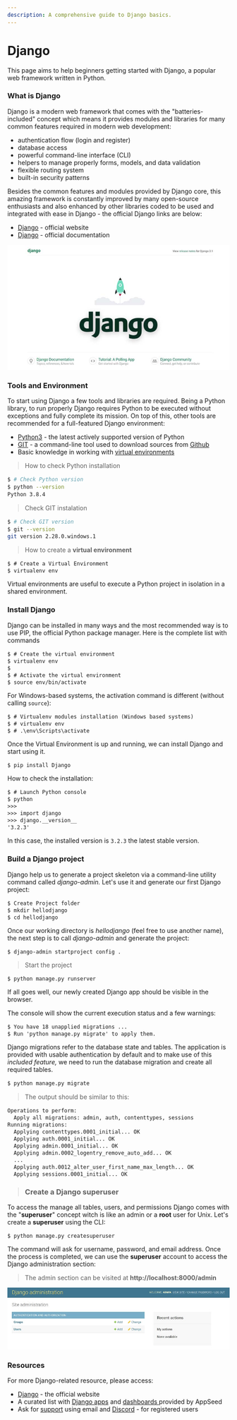 ```yaml
---
description: A comprehensive guide to Django basics.
---
```


# Django

This page aims to help beginners getting started with Django, a popular web framework written in Python. 

### What is Django

Django is a modern web framework that comes with the "batteries-included" concept which means it provides modules and libraries for many common features required in modern web development:

* authentication flow \(login and register\)
* database access 
* powerful command-line interface \(CLI\)
* helpers to manage properly forms, models, and data validation
* flexible routing system
* built-in security patterns

Besides the common features and modules provided by Django core, this amazing framework is constantly improved by many open-source enthusiasts and also enhanced by other libraries coded to be used and integrated with ease in Django - the official Django links are below:

* [Django](https://www.djangoproject.com/) - official website
* [Django](https://docs.djangoproject.com/en/3.2/) - official documentation

![Django - New project Default Page.](../../.gitbook/assets/django-framework-cover.jpg)

### Tools and Environment

To start using Django a few tools and libraries are required. Being a Python library, to run properly Django requires Python to be executed without exceptions and fully complete its mission. On top of this, other tools are recommended for a full-featured Django environment:  

* [Python3](https://www.python.org/) - the latest actively supported version of Python
* [GIT](https://git-scm.com/) - a command-line tool used to download sources from [Github](https://github.com/)
* Basic knowledge in working with [virtual environments](https://docs.python.org/3/tutorial/venv.html)

> How to check Python installation

```bash
$ # Check Python version
$ python --version
Python 3.8.4
```

> Check GIT instalation

```bash
$ # Check GIT version
$ git --version
git version 2.28.0.windows.1
```

> How to create a **virtual environment**

```text
$ # Create a Virtual Environment
$ virtualenv env 
```

Virtual environments are useful to execute a Python project in isolation in a shared environment. 



### Install Django

Django can be installed in many ways and the most recommended way is to use PIP, the official Python package manager. Here is the complete list with commands 

```text
$ # Create the virtual environment
$ virtualenv env 
$
$ # Activate the virtual environment
$ source env/bin/activate
```

 For Windows-based systems, the activation command is different \(without calling `source`\):

```text
$ # Virtualenv modules installation (Windows based systems)
$ # virtualenv env
$ # .\env\Scripts\activate
```

 Once the Virtual Environment is up and running, we can install Django and start using it. 

```bash
$ pip install Django
```

How to check the installation:

```text
$ # Launch Python console
$ python 
>>> 
>>> import django
>>> django.__version__
'3.2.3'
```

 In this case, the installed version is `3.2.3`  the latest stable version.



### Build a Django project

Django help us to generate a project skeleton via a command-line utility command called _django-admin._ Let's use it and generate our first Django project: 

```text
$ Create Project folder
$ mkdir hellodjango 
$ cd hellodjango 
```

 Once our working directory is _hellodjango_ \(feel free to use another name\), the next step is to call _django-admin_ and generate the project:

```text
$ django-admin startproject config .
```

> Start the project

```text
$ python manage.py runserver 
```

If all goes well, our newly created Django app should be visible in the browser. 

The console will show the current execution status and a few warnings:

```text
$ You have 18 unapplied migrations ...
$ Run 'python manage.py migrate' to apply them.
```

Django migrations refer to the database state and tables. The application is provided with usable authentication by default and to make use of this _included feature,_ we need to run the database migration and create all required tables. 

```bash
$ python manage.py migrate 
```

> The output should be similar to this:

```text
Operations to perform:
  Apply all migrations: admin, auth, contenttypes, sessions
Running migrations:
  Applying contenttypes.0001_initial... OK
  Applying auth.0001_initial... OK
  Applying admin.0001_initial... OK
  Applying admin.0002_logentry_remove_auto_add... OK
  ...
  Applying auth.0012_alter_user_first_name_max_length... OK
  Applying sessions.0001_initial... OK
```

 

> ### Create a Django superuser

To access the manage all tables, users, and permissions Django comes with the "**superuser**" concept witch is like an admin or a **root** user for Unix. Let's create a **superuser** using the CLI:

```text
$ python manage.py createsuperuser
```

The command will ask for username, password, and email address. Once the process is completed, we can use the  **superuser** account to access the Django administration section:

> The admin section can be visited at **http://localhost:8000/admin**

![Django App - Default Admin Interface.](../../.gitbook/assets/django-first-app-admin.jpg)



### **Resources**

For more Django-related resource, please access:

* [Django](https://www.djangoproject.com/) - the official website
* A curated list with [Django apps](https://appseed.us/django) and [dashboards ](https://appseed.us/admin-dashboards/django) provided by AppSeed
* Ask for [support](https://appseed.us/support) using email and [Discord](https://discord.gg/fZC6hup) - for registered users

 

